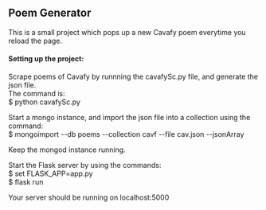 <h2>Poem Generator</h2>

This is a small project which pops up a new Cavafy poem everytime you reload the page.

<h4>Setting up the project:</h4>
Scrape poems of Cavafy by runnning the cavafySc.py file, and generate the json file.</br>
The command is:</br>
$ python cavafySc.py

Start a mongo instance, and import the json file into a collection using the command:</br>
$ mongoimport --db poems --collection cavf --file cav.json --jsonArray

Keep the mongod instance running.

Start the Flask server by using the commands:</br>
$ set FLASK_APP=app.py</br>
$ flask run

Your server should be running on localhost:5000

